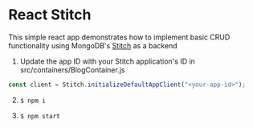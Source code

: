 # React Stitch

This simple react app demonstrates how to implement basic CRUD functionality using MongoDB's [Stitch](https://www.mongodb.com/cloud/stitch) as a backend

1. Update the app ID with your Stitch application's ID in src/containers/BlogContainer.js

```javascript
const client = Stitch.initializeDefaultAppClient("<your-app-id>");
```

2. ```$ npm i```

3. ```$ npm start```